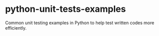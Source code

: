 # python-unit-tests-examples
Common unit testing examples in Python to help test written codes more efficiently.
